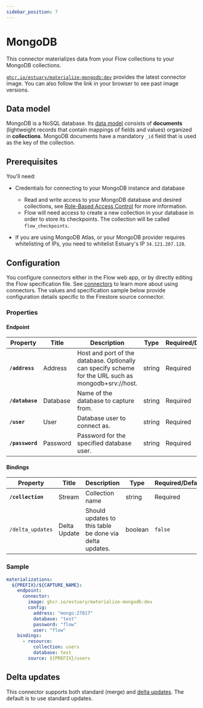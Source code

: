 ```yaml
---
sidebar_position: 7
---
```


# MongoDB

This connector materializes data from your Flow collections to your MongoDB collections.

[`ghcr.io/estuary/materialize-mongodb:dev`](https://ghcr.io/estuary/materialize-mongodb:dev) provides the latest connector image. You can also follow the link in your browser to see past image versions.

## Data model

MongoDB is a NoSQL database. Its [data
model](https://www.mongodb.com/docs/manual/core/data-modeling-introduction/)
consists of **documents** (lightweight records that contain mappings of fields
and values) organized in **collections**. MongoDB documents have a mandatory
`_id` field that is used as the key of the collection.

## Prerequisites

You'll need:

* Credentials for connecting to your MongoDB instance and database

    * Read and write access to your MongoDB database and desired collections, see
      [Role-Based Access
      Control](https://www.mongodb.com/docs/manual/core/authorization/) for more
      information.
    * Flow will need access to create a new collection in your database in order
      to store its checkpoints. The collection will be called
      `flow_checkpoints`.

* If you are using MongoDB Atlas, or your MongoDB provider requires whitelisting
  of IPs, you need to whitelist Estuary's IP `34.121.207.128`.

## Configuration

You configure connectors either in the Flow web app, or by directly editing the Flow specification file.
See [connectors](../../../concepts/connectors.md#using-connectors) to learn more about using connectors. The values and specification sample below provide configuration details specific to the Firestore source connector.

### Properties

#### Endpoint

| Property                        | Title               | Description                                                                                                                                 | Type    | Required/Default           |
|---------------------------------|---------------------|---------------------------------------------------------------------------------------------------------------------------------------------|---------|----------------------------|
| **`/address`**                  | Address             | Host and port of the database. Optionally can specify scheme for the URL such as mongodb+srv://host.                                        | string  | Required                   |
| **`/database`**                 | Database            | Name of the database to capture from.                                                                         | string  | Required                   |
| **`/user`**                     | User                | Database user to connect as.                                                                                   | string  | Required                   |
| **`/password`**                 | Password            | Password for the specified database user.                                                                                                   | string  | Required                   |

#### Bindings

| Property          | Title        | Description                                             | Type      | Required/Default |
| -------           | ------       | ------                                                  | --------- | --------         |
| **`/collection`** | Stream       | Collection name                                         | string    | Required         |
| `/delta_updates`  | Delta Update | Should updates to this table be done via delta updates. | boolean   | `false`          |

### Sample

```yaml
materializations:
  ${PREFIX}/${CAPTURE_NAME}:
    endpoint:
      connector:
        image: ghcr.io/estuary/materialize-mongodb:dev
        config:
          address: "mongo:27017"
          database: "test"
          password: "flow"
          user: "flow"
    bindings:
      - resource:
          collection: users
          database: test
        source: ${PREFIX}/users
```

## Delta updates

This connector supports both standard (merge) and [delta updates](../../../concepts/materialization.md#delta-updates).
The default is to use standard updates.

